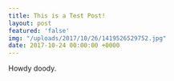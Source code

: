 ```yaml
---
title: This is a Test Post!
layout: post
featured: 'false'
img: "/uploads/2017/10/26/1419526529752.jpg"
date: 2017-10-24 00:00:00 +0000
---
```


Howdy doody.
